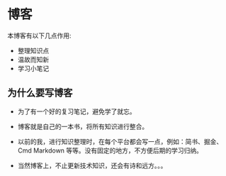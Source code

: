 # 博客

本博客有以下几点作用:

* 整理知识点
* 温故而知新
* 学习小笔记

## 为什么要写博客

* 为了有一个好的复习笔记，避免学了就忘。

* 博客就是自己的一本书，将所有知识进行整合。

* 以前的我，进行知识整理时，在每个平台都会写一点，例如：简书、掘金、Cmd Markdown 等等。没有固定的地方，不方便后期的学习归纳。

* 当然博客上，不止更新技术知识，还会有诗和远方。。。